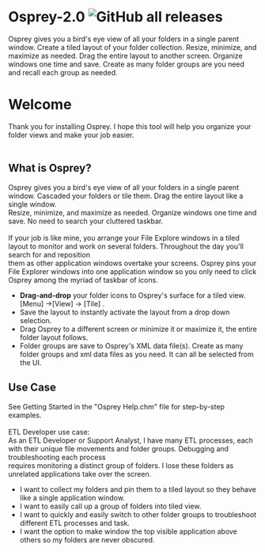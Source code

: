 # Osprey-2.0 ![GitHub all releases](https://img.shields.io/github/downloads/TheCodeLessTraveled/Osprey-2.0/total?color=green)

Osprey gives you a bird's eye view of all your folders in a single parent window. Create a tiled layout of your folder collection. Resize, minimize, and maximize as needed. Drag the entire layout to another screen. Organize windows one time and save. Create as many folder groups are you need and recall each group as needed.

<html>
<Body>
<H1><b>Welcome</b></H1>

Thank you for installing Osprey. I hope this tool will help you organize your folder views and make your job easier. 
<br/><br/>
<!--
	This is a simple application with a handfull of features. To get a quick sense of the user interface, look at the topic, "Main Menu" which will have a few pictures.
-->
<h2>What is Osprey?</h2>
Osprey gives you a bird's eye view of all your folders in a single parent window. Cascaded your folders or tile them. Drag the entire layout like a single window. <br/>
Resize, minimize, and maximize as needed. Organize windows one time and save. No need to search your cluttered taskbar.
<br/><br/> 
If your job is like mine, you arrange your File Explore windows in a tiled layout to monitor and work on several folders. Throughout the day you'll search for and reposition <br/>
them as other application windows overtake your screens.  Osprey pins your File Explorer windows into one application window so you only need to click <br/>
Osprey among the myriad of taskbar of icons. 
<ul>

<li>
<b>Drag-and-drop</b> your folder icons to Osprey's surface for a tiled view. [Menu] ->[View] -> [Tile] .  


<br/>
<li>Save the layout to instantly activate the layout from a drop down selection. 

<br/>
<li>
Drag Osprey to a different screen or minimize it or maximize it, the entire folder layout follows. 

<br/>
<li>
Folder groups are save to  Osprey's XML data file(s). Create as many folder groups and  xml data files as you need. It can all be selected from the UI.
</ul>

<h2>Use Case</h2>
See Getting Started in the "Osprey Help.chm" file for step-by-step examples.
<br/><br/>
ETL Developer use case: 
<br/>
As an ETL Developer or Support Analyst, I have many ETL processes, each with their unique file movements and folder groups. Debugging and troubleshooting each process <br/>
	requires monitoring a distinct group of folders. I lose these folders as unrelated applications take over the screen. 
<ul>
<li> I want to collect my folders and pin them to a tiled layout so they behave like a single application window. </li>
<li> I want to easily call up a group of folders into tiled view. </li>
<li> I want to quickly and easily switch to other folder groups to troubleshoot different ETL processes and task.
<li> I want the option to make window the top visible application above others so my folders are never obscured.</li>
</ul> 
</body>
</html>
